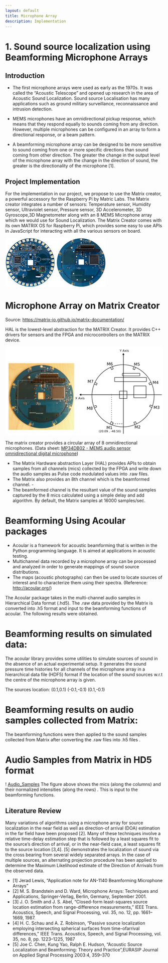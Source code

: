 ```yaml
---
layout: default
title: Microphone Array
description: Implementation
---
```


# 1. Sound source localization using Beamforming Microphone Arrays

## Introduction

* The first microphone arrays were used as early as the 1970s. It was called the “Acoustic Telescope” and opened up research in the area of Acoustic Sound Localization. Sound source Localisation has many applications such as  ground  military surveillance, reconnaissance and intrusion detection.

* MEMS microphones have an omnidirectional pickup response, which means that they respond equally to sounds coming from any direction. However, multiple microphones can be configured in an array to form a directional response, or a beam pattern.

* A beamforming microphone array can be designed to be more sensitive to sound coming from one or more specific directions than sound coming from other direction. The greater the change in the output level of the microphone array with the change in the direction of sound, the greater is the directionality of  the microphone [1].

## Project Implementation

For the implementation in our project, we propose to use the Matrix creator, a powerful accessory for the Raspberry Pi by Matric Labs. The Matrix creator integrates a number of sensors: Temperature sensor, Humidity sensor, Ultraviolet sensor, Pressure sensor, 3D Accelerometer, 3D Gyroscope,3D Magnetometer along with an 8 MEMS Microphone array which we would use for Sound Localization. The Matrix Creator comes with its own MATRIX OS for Raspberry Pi, which provides some easy to use APIs in JavaScript for interacting with all the various sensors on board.

![Matrix](matrix.jpg)

# Microphone Array on Matrix Creator

Source: https://matrix-io.github.io/matrix-documentation/

HAL is the lowest-level abstraction for the MATRIX Creator. It provides C++ drivers for sensors and the FPGA and microcontrollers on the MATRIX device.

![Matrix Geometry](Matrix_Geometry.png)

The matrix creator provides a circular array of 8 omnidirectional microphones.
(Data sheet: [MP34DB02 - MEMS audio sensor omnidirectional digital microphone](http://www.st.com/content/ccc/resource/technical/document/datasheet/57/af/88/31/7b/59/4f/77/DM00111225.pdf/files/DM00111225.pdf/jcr:content/translations/en.DM00111225.pdf))

* The Matrix Hardware abstraction Layer (HAL) provides APIs to obtain samples from all channels (mics) collected by the FPGA and write down the audio samples  as Pulse code modulated values into .raw files.
* The Matrix also provides an 8th channel which is the beamformed channel. -
* The beamformed channel is the resultant value of the sound samples captured by the 8 mics calculated using a simple  delay and add algorithm. By default, the Matrix samples at 16000 samples/sec.

# Beamforming Using Acoular packages

  * Acoular is a framework for acoustic beamforming that is written in the Python programming language. It is aimed at applications in acoustic testing.
  * Multichannel data recorded by a microphone array can be processed and analyzed in order to generate mappings of sound source distributions.
 * The maps (acoustic photographs) can then be used to locate sources of interest and to characterize them using their spectra. (Reference: http://acoular.org/)

The Acoular package takes in the multi-channel audio samples in Hierarchical Data format (.hd5). The .raw data provided by the Matrix is converted into .h5 format and input to the beamforming functions of acoular. The following results were obtained.

# Beamforming results on simulated data:

The acoular library provides some utilities to simulate sources of sound in the absence of an actual experimental setup.  It generates the sound pressure time histories for all channels of the microphone array in a hierarchical data file (HDF5) format if the location of the sound sources w.r.t the centre of the microphone array is given.

The sources location: (0.1,0.1) (-0.1,-0.1) (0.1,-0.1)

# Beamforming results on audio samples collected from Matrix:

The beamforming functions were then applied to the sound samples collected from Matrix after converting the .raw files into .h5 files .
# Audio Samples from Matrix in HD5 format
! [Audio_Samples](Audio_Sample_matrix.png)
The figure above shows the mics (along the columns) and their normalized intensities (along the rows) . This is input to the beamforming functions.

## Literature Review

Many variations of algorithms using a microphone array for source localization in the near field as well as direction-of arrival (DOA) estimation in the far field have been proposed [2]. Many of these techniques involve a relative time-delay estimation step that is followed by a least squares fit to the source’s direction of arrival, or in the near-field case, a least squares fit to the source location [3,4]. [5] demonstrates the localization of sound via the cross bearing from several widely separated arrays. In the case of multiple sources, an alternating projection procedure has been applied to determine the Maximum Likelihood  estimate of the Direction of Arrivals from the observed data.

* [1] Jerad Lewis, “Application note for AN-1140 Beamforming Microphone Arrays”
* [2] M. S. Brandstein and D. Ward, Microphone Arrays: Techniques and Applications, Springer-Verlag, Berlin, Germany, September 2001.
* [3] J. O. Smith and J. S. Abel, “Closed-form least-squares source location estimation from range-difference measurements,” IEEE Trans.   Acoustics, Speech, and Signal Processing, vol. 35, no. 12, pp. 1661–1669, 1987.
* [4] H. C. Schau and A. Z. Robinson, “Passive source localization employing intersecting spherical surfaces from time-ofarrival           differences,” IEEE Trans. Acoustics, Speech, and Signal Processing, vol. 35, no. 8, pp. 1223–1225, 1987
* [5] Joe C. Chen, Kung Yao, Ralph E. Hudson, “Acoustic Source Localization and Beamforming: Theory and Practice”,EURASIP Journal on       Applied Signal Processing 2003:4, 359–370
